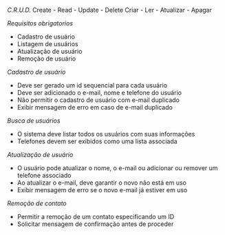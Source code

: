 *C.R.U.D.*
Create - Read - Update    - Delete
Criar  - Ler  - Atualizar - Apagar

*Requisitos obrigatorios*
- Cadastro de usuário
- Listagem de usuários
- Atualização de usuário
- Remoção de usuário



*Cadastro de usuário*
- Deve ser gerado um id sequencial para cada usuário
- Deve ser adicionado o e-mail, nome e telefone do usuário
- Não permitir o cadastro de usuário com e-mail duplicado
- Exibir mensagem de erro em caso de e-mail duplicado


*Busca de usuários*
- O sistema deve listar todos os usuários com suas informações
- Telefones devem ser exibidos como uma lista associada



*Atualização de usuário*
- O usuário pode atualizar o nome, o e-mail ou adicionar ou
remover um telefone associado
- Ao atualizar o e-mail, deve garantir o novo não está em uso
- Exibir mensagem de erro se o novo e-mail já estiver em uso


*Remoção de contato*
- Permitir a remoção de um contato especificando um ID
- Solicitar mensagem de confirmação antes de proceder